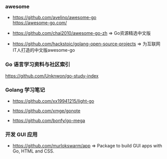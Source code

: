 ### awesome

* https://github.com/avelino/awesome-go  
https://awesome-go.com/

* https://github.com/chai2010/awesome-go-zh => Go资源精选中文版

* https://github.com/hackstoic/golang-open-source-projects => 为互联网IT人打造的中文版awesome-go


### Go 语言学习资料与社区索引

https://github.com/Unknwon/go-study-index

### Golang 学习笔记

* https://github.com/xx19941215/light-go

* https://github.com/xmge/gonote

* https://github.com/bonfy/go-mega

### 开发 GUI 应用
* https://github.com/murlokswarm/app => Package to build GUI apps with Go, HTML and CSS.